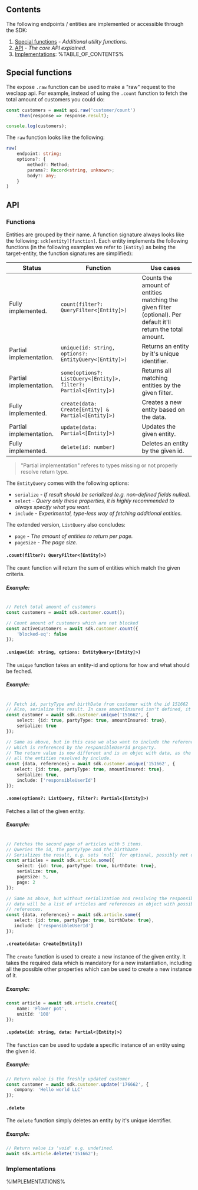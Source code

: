 ## Contents

The following endpoints / entities are implemented or accessible through the SDK:

1. [Special functions](#special-functions) _- Additional utility functions._
2. [API](#api) _- The core API explained._
3. [Implementations](#implementations):
   %TABLE_OF_CONTENTS%

## Special functions

The expose `.raw` function can be used to make a "raw" request to the weclapp api. For example, instead of using the `.count` function to fetch the total amount
of customers you could do:

```ts
const customers = await api.raw('customer/count')
    .then(response => response.result);

console.log(customers);
```

The `raw` function looks like the following:

```ts
raw(
    endpoint: string;
    options?: {
        method?: Method;
        params?: Record<string, unknown>;
        body?: any;
    }
)
```

## API

### Functions

Entities are grouped by their name. A function signature always looks like the following: `sdk[entity][function]`. Each entity implements the following
functions (in the following examples we refer to `[Entity]` as being the target-entity, the function signatures are simplified):

| Status | Function | Use cases |
| ------ | -------- | --------- |
| Fully implemented. | `count(filter?: QueryFilter<[Entity]>)` | Counts the amount of entities matching the given filter (optional). Per default it'll return the total amount. |
| Partial implementation. | `unique(id: string, options?: EntityQuery<[Entity]>)` | Returns an entity by it's unique identifier. |
| Partial implementation.  | `some(options?: ListQuery<[Entity]>, filter?: Partial<[Entity]>)` | Returns all matching entities by the given filter. |
| Fully implemented. | `create(data: Create[Entity] & Partial<[Entity]>)` | Creates a new entity based on the data. |
| Partial implementation. | `update(data: Partial<[Entity]>)` | Updates the given entity. |
| Fully implemented. | `delete(id: number)` | Deletes an entity by the given id. |

> "Partial implementation" referes to types missing or not properly resolve return type.

The `EntityQuery` comes with the following options:

* `serialize` _- If result should be serialized (e.g. non-defined fields nulled)._
* `select` _- Query only these properties, it is highly recommended to always specify what you want._
* `include` _- Experimental, type-less way of fetching additional entities._

The extended version, `ListQuery` also concludes:

* `page` _- The amount of entities to return per page._
* `pageSize` _- The page size._


#### `.count(filter?: QueryFilter<[Entity]>)`

The `count` function will return the sum of entities which match the given criteria.

##### Example:

```ts

// Fetch total amount of customers
const customers = await sdk.customer.count();

// Count amount of customers which are not blocked
const activeCustomers = await sdk.customer.count({
    'blocked-eq': false
});
```

#### `.unique(id: string, options: EntityQuery<[Entity]>)`

The `unique` function takes an entity-id and options for how and what should be feched.

##### Example:

```ts

// Fetch id, partyType and birthDate from customer with the id 151662
// Also, serialize the result. In case amountInsured isn't defined, it'll be null in our case.
const customer = await sdk.customer.unique('151662', {
    select: {id: true, partyType: true, amountInsured: true},
    serialize: true
});

// Same as above, but in this case we also want to include the referenced user 
// which is referenced by the responsibleUserId property.
// The return value is now different and is an objec with data, as the entity, and references with
// all the entities resolved by include.
const {data, references} = await sdk.customer.unique('151662', {
   select: {id: true, partyType: true, amountInsured: true},
    serialize: true,
    include: ['responsibleUserId']
});
```

#### `.some(options?: ListQuery, filter?: Partial<[Entity]>)`

Fetches a list of the given entity.

##### Example:

```ts

// Fetches the second page of articles with 5 items.
// Queries the id, the partyType and the birthDate
// Serializes the result, e.g. sets `null` for optional, possibly not defined fields.
const articles = await sdk.article.some({
    select: {id: true, partyType: true, birthDate: true},
    serialize: true,
    pageSize: 5,
    page: 2
});

// Same as above, but without serialization and resolving the responsible user.
// data will be a list of articles and references an object with possible
// references.
const {data, references} = await sdk.article.some({
   select: {id: true, partyType: true, birthDate: true},
   include: ['responsibleUserId']
});
```

#### `.create(data: Create[Entity])`

The `create` function is used to create a new instance of the given entity. It takes the required data which is mandatory for a new instantiation, including all
the possible other properties which can be used to create a new instance of it.

##### Example:

```ts
const article = await sdk.article.create({
    name: 'Flower pot',
    unitId: '108'
});
```

#### `.update(id: string, data: Partial<[Entity]>)`

The `function` can be used to update a specific instance of an entity using the given id.

##### Example:

```ts
// Return value is the freshly updated customer
const customer = await sdk.customer.update('176662', {
   company: 'Hello world LLC'
});
```

#### `.delete`

The `delete` function simply deletes an entity by it's unique identifier.

##### Example:

```ts
// Return value is 'void' e.g. undefined.
await sdk.article.delete('151662');
```

### Implementations

%IMPLEMENTATIONS%
